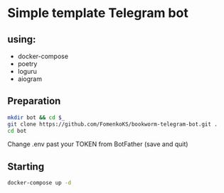 # Simple template Telegram bot 
## using:
- docker-compose
- poetry
- loguru
- aiogram

## Preparation
```sh
mkdir bot && cd $_
git clone https://github.com/FomenkoKS/bookworm-telegram-bot.git .
cd bot
```
Change .env past your TOKEN from BotFather (save and quit)


## Starting
```sh
docker-compose up -d
```
